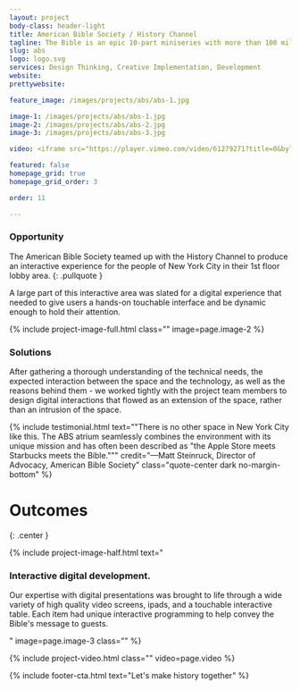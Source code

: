 ```yaml
---
layout: project
body-class: header-light
title: American Bible Society / History Channel
tagline: The Bible is an epic 10-part miniseries with more than 100 million viewers produced by Roma Downey and Mark Burnett.
slug: abs
logo: logo.svg
services: Design Thinking, Creative Implementation, Development
website: 
prettywebsite: 

feature_image: /images/projects/abs/abs-1.jpg

image-1: /images/projects/abs/abs-1.jpg
image-2: /images/projects/abs/abs-2.jpg
image-3: /images/projects/abs/abs-3.jpg

video: <iframe src="https://player.vimeo.com/video/61279271?title=0&byline=0&portrait=0" width="500" height="281" frameborder="0" webkitallowfullscreen mozallowfullscreen allowfullscreen></iframe>

featured: false
homepage_grid: true
homepage_grid_order: 3

order: 11

---
```


### Opportunity
The American Bible Society teamed up with the History Channel to produce an interactive experience for the people of New York City in their 1st floor lobby area.
{: .pullquote }


A large part of this interactive area was slated for a digital experience that needed to give users a hands-on touchable interface and be dynamic enough to hold their attention.

{% include project-image-full.html class="" image=page.image-2 %}

### Solutions
After gathering a thorough understanding of the technical needs, the expected interaction between the space and the technology, as well as the reasons behind them - we worked tightly with the project team members to design digital interactions that flowed as an extension of the space, rather than an intrusion of the space.

{% include testimonial.html text="\"There is no other space in New York City like this. The ABS atrium seamlessly combines the environment with its unique mission and has often been described as \"the Apple Store meets Starbucks meets the Bible.\"\"" credit="—Matt Steinruck, Director of Advocacy, American Bible Society" class="quote-center dark no-margin-bottom" %}

# Outcomes
{: .center }

{% include project-image-half.html text="<h3>Interactive digital development.</h3><p>Our expertise with digital presentations was brought to life through a wide variety of high quality video screens, ipads, and a touchable interactive table. Each item had unique interactive programming to help convey the Bible's message to guests.</p>" image=page.image-3 class="" %}

{% include project-video.html class="" video=page.video %}

{% include footer-cta.html text="Let's make history together" %}



